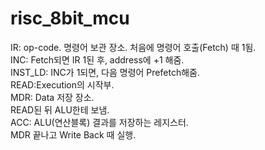 # risc_8bit_mcu

IR: op-code. 명령어 보관 장소. 처음에 명령어 호출(Fetch) 때 1됨.  
INC: Fetch되면 IR 1된 후, address에 +1 해줌.  
INST_LD: INC가 1되면, 다음 명령어 Prefetch해줌.  
READ:Execution의 시작부.  
MDR: Data 저장 장소.  
READ된 뒤 ALU한테 보냄.  
ACC: ALU(연산블록) 결과를 저장하는 레지스터.  
MDR 끝나고 Write Back 때 실행.
